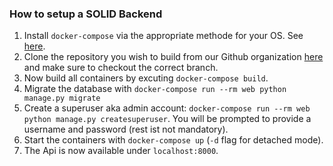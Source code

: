 ### How to setup a SOLID Backend

1. Install `docker-compose` via the appropriate methode for your OS. See [here](https://docs.docker.com/compose/install/).
2. Clone the repository you wish to build from our Github organization [here](https://github.com/zentrumnawi) and make sure to checkout the correct branch.
3. Now build all containers by excuting `docker-compose build`.
4. Migrate the database with `docker-compose run --rm web python manage.py migrate`
5. Create a superuser aka admin account: `docker-compose run --rm web python manage.py createsuperuser`. You will be prompted to provide a username and password (rest ist not mandatory).
6. Start the containers with `docker-compose up` (`-d` flag for detached mode).
7. The Api is now available under `localhost:8000`.

